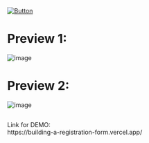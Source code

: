 <a href="https://building-a-registration-form.vercel.app/">
    <img src="https://img.shields.io/badge/CLICK HERE FOR SEE DEMO-at Vercel.app-238636?style=flat-square&logo=github" alt="Button"/>
</a>

<h1>Preview 1:</h1>

![image](https://github.com/user-attachments/assets/af6d272a-7c10-479d-ad34-0ab9bc8017cc)

<h1>Preview 2:</h1>

![image](https://github.com/user-attachments/assets/023ca868-1a17-4216-a34c-8fbff8fc9fc7)

<div><h2></h2>Link for DEMO:</h2></div> 
<div>https://building-a-registration-form.vercel.app/</div>
